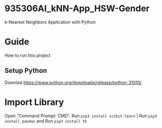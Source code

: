 # 935306AI_kNN-App_HSW-Gender
 k-Nearest Neighbors Application with Python

# Guide
How to run this project

## Setup Python 
Downlad https://www.python.org/downloads/release/python-31010/

# Import Library
Open "Command Prompt: CMD". Run `pip3 install scikit-learn` | Run `pip3 install pandas` and Run `pip3 install tk`